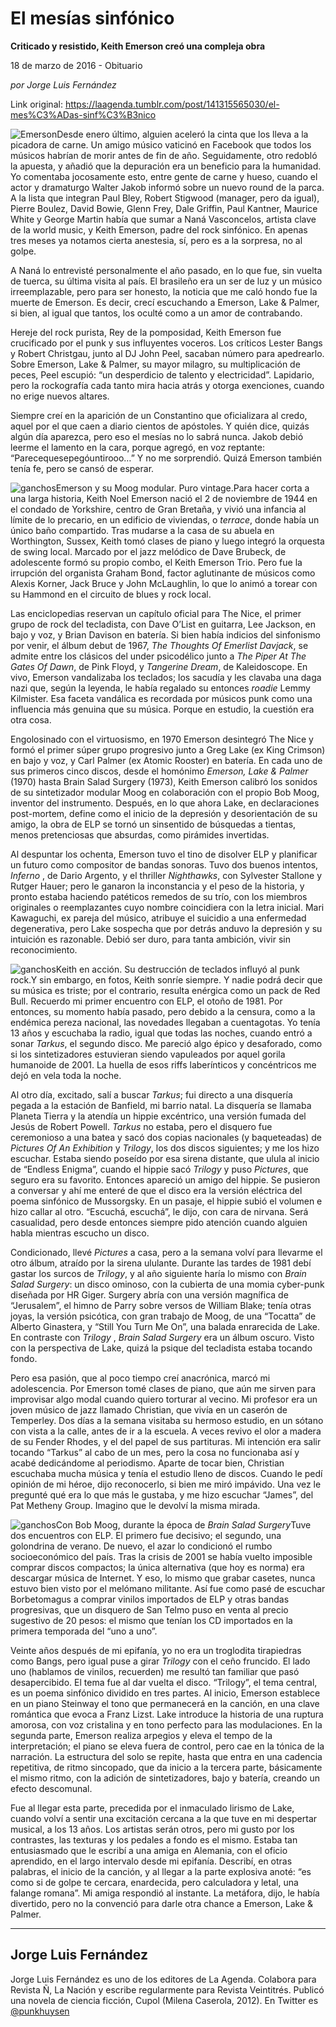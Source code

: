 # El mesías sinfónico

**Criticado y resistido, Keith Emerson creó una compleja obra**

18 de marzo de 2016 - Obituario

_por Jorge Luis Fernández_

Link original: https://laagenda.tumblr.com/post/141315565030/el-mes%C3%ADas-sinf%C3%B3nico

![Emerson](https://64.media.tumblr.com/bf179391fd74411da68933469a744c3d/tumblr_inline_pjzz3vWEwN1t6q87u_500.jpg)Desde enero último, alguien aceleró la cinta que los lleva a la picadora de carne. Un amigo músico vaticinó en Facebook que todos los músicos habrían de morir antes de fin de año. Seguidamente, otro redobló la apuesta, y añadió que la depuración era un beneficio para la humanidad. Yo comentaba jocosamente esto, entre gente de carne y hueso, cuando el actor y dramaturgo Walter Jakob informó sobre un nuevo round de la parca. A la lista que integran Paul Bley, Robert Stigwood (manager, pero da igual), Pierre Boulez, David Bowie, Glenn Frey, Dale Griffin, Paul Kantner, Maurice White y George Martin había que sumar a Naná Vasconcelos, artista clave de la world music, y Keith Emerson, padre del rock sinfónico. En apenas tres meses ya notamos cierta anestesia, sí, pero es a la sorpresa, no al golpe.


A Naná lo entrevisté personalmente el año pasado, en lo que fue, sin vuelta de tuerca, su última visita al país. El brasileño era un ser de luz y un músico irreemplazable, pero para ser honesto, la noticia que me caló hondo fue la muerte de Emerson. Es decir, crecí escuchando a Emerson, Lake & Palmer, si bien, al igual que tantos, los oculté como a un amor de contrabando. 

Hereje del rock purista, Rey de la pomposidad, Keith Emerson fue crucificado por el punk y sus influyentes voceros. Los críticos Lester Bangs y Robert Christgau, junto al DJ John Peel, sacaban número para apedrearlo. Sobre Emerson, Lake & Palmer, su mayor milagro, su multiplicación de peces, Peel escupió: “un desperdicio de talento y electricidad”. Lapidario, pero la rockografía cada tanto mira hacia atrás y otorga exenciones, cuando no erige nuevos altares. 

Siempre creí en la aparición de un Constantino que oficializara al credo, aquel por el que caen a diario cientos de apóstoles. Y quién dice, quizás algún día aparezca, pero eso el mesías no lo sabrá nunca. Jakob debió leerme el lamento en la cara, porque agregó, en voz reptante: “Parecequesepegóuntirooo…” Y no me sorprendió. Quizá Emerson también tenía fe, pero se cansó de esperar. 

![ganchos](https://64.media.tumblr.com/bf179391fd74411da68933469a744c3d/tumblr_inline_pjzz3vWEwN1t6q87u_500.jpg)Emerson y su Moog modular. Puro vintage.Para hacer corta a una larga historia, Keith Noel Emerson nació el 2 de noviembre de 1944 en el condado de Yorkshire, centro de Gran Bretaña, y vivió una infancia al límite de lo precario, en un edificio de viviendas, o *terrace*, donde había un único baño compartido. Tras mudarse a la casa de su abuela en Worthington, Sussex, Keith tomó clases de piano y luego integró la orquesta de swing local. Marcado por el jazz melódico de Dave Brubeck, de adolescente formó su propio combo, el Keith Emerson Trio. Pero fue la irrupción del organista Graham Bond, factor aglutinante de músicos como Alexis Korner, Jack Bruce y John McLaughlin, lo que lo animó a torear con su Hammond en el circuito de blues y rock local. 

Las enciclopedias reservan un capítulo oficial para The Nice, el primer grupo de rock del tecladista, con Dave O’List en guitarra, Lee Jackson, en bajo y voz, y Brian Davison en batería. Si bien había indicios del sinfonismo por venir, el álbum debut de 1967, *The Thoughts Of Emerlist Davjack*, se admite entre los clásicos del under psicodélico junto a *The Piper At The Gates Of Dawn*, de Pink Floyd, y *Tangerine Dream*, de Kaleidoscope. En vivo, Emerson vandalizaba los teclados; los sacudía y les clavaba una daga nazi que, según la leyenda, le había regalado su entonces *roadie* Lemmy Kilmister. Esa faceta vandálica es recordada por músicos punk como una influencia más genuina que su música. Porque en estudio, la cuestión era otra cosa. 

Engolosinado con el virtuosismo, en 1970 Emerson desintegró The Nice y formó el primer súper grupo progresivo junto a Greg Lake (ex King Crimson) en bajo y voz, y Carl Palmer (ex Atomic Rooster) en batería. En cada uno de sus primeros cinco discos, desde el homónimo *Emerson, Lake & Palmer* (1970) hasta Brain Salad Surgery (1973), Keith Emerson calibró los sonidos de su sintetizador modular Moog en colaboración con el propio Bob Moog, inventor del instrumento. Después, en lo que ahora Lake, en declaraciones post-mortem, define como el inicio de la depresión y desorientación de su amigo, la obra de ELP se tornó un sinsentido de búsquedas a tientas, menos pretenciosas que absurdas, como pirámides invertidas. 

Al despuntar los ochenta, Emerson tuvo el tino de disolver ELP y planificar un futuro como compositor de bandas sonoras. Tuvo dos buenos intentos, *Inferno* , de Dario Argento, y el thriller *Nighthawks*, con Sylvester Stallone y Rutger Hauer; pero le ganaron la inconstancia y el peso de la historia, y pronto estaba haciendo patéticos remedos de su trío, con los miembros originales o reemplazantes cuyo nombre coincidiera con la letra inicial. Mari Kawaguchi, ex pareja del músico, atribuye el suicidio a una enfermedad degenerativa, pero Lake sospecha que por detrás anduvo la depresión y su intuición es razonable. Debió ser duro, para tanta ambición, vivir sin reconocimiento. 

![ganchos](https://64.media.tumblr.com/83299718d65d0b3631263e996c6d04cb/tumblr_inline_pjzz3w6Qc61t6q87u_500.jpg)Keith en acción. Su destrucción de teclados influyó al punk rock.Y sin embargo, en fotos, Keith sonríe siempre. Y nadie podrá decir que su música es triste; por el contrario, resulta enérgica como un pack de Red Bull. Recuerdo mi primer encuentro con ELP, el otoño de 1981. Por entonces, su momento había pasado, pero debido a la censura, como a la endémica pereza nacional, las novedades llegaban a cuentagotas. Yo tenía 13 años y escuchaba la radio, igual que todas las noches, cuando entró a sonar *Tarkus*, el segundo disco. Me pareció algo épico y desaforado, como si los sintetizadores estuvieran siendo vapuleados por aquel gorila humanoide de 2001. La huella de esos riffs laberínticos y concéntricos me dejó en vela toda la noche.

Al otro día, excitado, salí a buscar *Tarkus*; fui directo a una disquería pegada a la estación de Banfield, mi barrio natal. La disquería se llamaba Planeta Tierra y la atendía un hippie excéntrico, una versión fumada del Jesús de Robert Powell. *Tarkus* no estaba, pero el disquero fue ceremonioso a una batea y sacó dos copias nacionales (y baqueteadas) de *Pictures Of An Exhibition* y *Trilogy*, los dos discos siguientes; y me los hizo escuchar. Estaba siendo poseído por esa sirena distante, que ulula al inicio de “Endless Enigma”, cuando el hippie sacó *Trilogy* y puso *Pictures*, que seguro era su favorito. Entonces apareció un amigo del hippie. Se pusieron a conversar y ahí me enteré de que el disco era la versión eléctrica del poema sinfónico de Mussorgsky. En un pasaje, el hippie subió el volumen e hizo callar al otro. “Escuchá, escuchá”, le dijo, con cara de nirvana. Será casualidad, pero desde entonces siempre pido atención cuando alguien habla mientras escucho un disco. 

Condicionado, llevé *Pictures* a casa, pero a la semana volví para llevarme el otro álbum, atraído por la sirena ululante. Durante las tardes de 1981 debí gastar los surcos de *Trilogy*, y al año siguiente haría lo mismo con *Brain Salad Surgery*: un disco ominoso, con la cubierta de una momia cyber-punk diseñada por HR Giger. Surgery abría con una versión magnífica de “Jerusalem”, el himno de Parry sobre versos de William Blake; tenía otras joyas, la versión psicótica, con gran trabajo de Moog, de una “Tocatta” de Alberto Ginastera, y “Still You Turn Me On”, una balada enrarecida de Lake. En contraste con *Trilogy* , *Brain Salad Surgery* era un álbum oscuro. Visto con la perspectiva de Lake, quizá la psique del tecladista estaba tocando fondo.

Pero esa pasión, que al poco tiempo creí anacrónica, marcó mi adolescencia. Por Emerson tomé clases de piano, que aún me sirven para improvisar algo modal cuando quiero torturar al vecino. Mi profesor era un joven músico de jazz llamado Christian, que vivía en un caserón de Temperley. Dos días a la semana visitaba su hermoso estudio, en un sótano con vista a la calle, antes de ir a la escuela. A veces revivo el olor a madera de su Fender Rhodes, y el del papel de sus partituras. Mi intención era salir tocando “Tarkus” al cabo de un mes, pero la cosa no funcionaba así y acabé dedicándome al periodismo. Aparte de tocar bien, Christian escuchaba mucha música y tenía el estudio lleno de discos. Cuando le pedí opinión de mi héroe, dijo reconocerlo, si bien me miró impávido. Una vez le pregunté qué era lo que más le gustaba, y me hizo escuchar “James”, del Pat Metheny Group. Imagino que le devolví la misma mirada.

![ganchos](https://64.media.tumblr.com/7cb2ee25806a2569b9badf556ac6efa2/tumblr_inline_pjzz3wfSFw1t6q87u_500.jpg)Con Bob Moog, durante la época de *Brain Salad Surgery*Tuve dos encuentros con ELP. El primero fue decisivo; el segundo, una golondrina de verano. De nuevo, el azar lo condicionó el rumbo socioeconómico del país. Tras la crisis de 2001 se había vuelto imposible comprar discos compactos; la única alternativa (que hoy es norma) era descargar música de Internet. Y eso, lo mismo que grabar casetes, nunca estuvo bien visto por el melómano militante. Así fue como pasé de escuchar Borbetomagus a comprar vinilos importados de ELP y otras bandas progresivas, que un disquero de San Telmo puso en venta al precio sugestivo de 20 pesos: el mismo que tenían los CD importados en la primera temporada del “uno a uno”.

Veinte años después de mi epifanía, yo no era un troglodita tirapiedras como Bangs, pero igual puse a girar *Trilogy* con el ceño fruncido. El lado uno (hablamos de vinilos, recuerden) me resultó tan familiar que pasó desapercibido. El tema fue al dar vuelta el disco. “Trilogy”, el tema central, es un poema sinfónico dividido en tres partes. Al inicio, Emerson establece en un piano Steinway el tono que permanecerá en la canción, en una clave romántica que evoca a Franz Lizst. Lake introduce la historia de una ruptura amorosa, con voz cristalina y en tono perfecto para las modulaciones. En la segunda parte, Emerson realiza arpegios y eleva el tempo de la interpretación; el piano se eleva fuera de control, pero cae en la tónica de la narración. La estructura del solo se repite, hasta que entra en una cadencia repetitiva, de ritmo sincopado, que da inicio a la tercera parte, básicamente el mismo ritmo, con la adición de sintetizadores, bajo y batería, creando un efecto descomunal.

Fue al llegar esta parte, precedida por el inmaculado lirismo de Lake, cuando volví a sentir una excitación cercana a la que tuve en mi despertar musical, a los 13 años. Los artistas serán otros, pero mi gusto por los contrastes, las texturas y los pedales a fondo es el mismo. Estaba tan entusiasmado que le escribí a una amiga en Alemania, con el oficio aprendido, en el largo intervalo desde mi epifanía. Describí, en otras palabras, el inicio de la canción, y al llegar a la parte explosiva anoté: “es como si de golpe te cercara, enardecida, pero calculadora y letal, una falange romana”. Mi amiga respondió al instante. La metáfora, dijo, le había divertido, pero no la convenció para darle otra chance a Emerson, Lake & Palmer.

  




---

Jorge Luis Fernández
--------------------

 Jorge Luis Fernández es uno de los editores de La Agenda. Colabora para Revista Ñ, La Nación y escribe regularmente para Revista Veintitrés. Publicó una novela de ciencia ficción, Cupol (Milena Caserola, 2012). En Twitter es [@punkhuysen](https://twitter.com/punkhuysen) 

